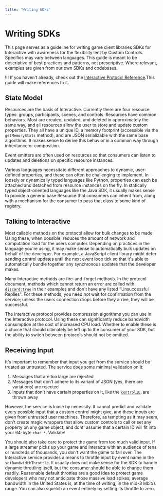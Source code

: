 ```yaml
---
title: 'Writing SDks'
---
```


# Writing SDKs
This page serves as a guideline for writing game client libraries SDKs for Interactive with awareness for the flexibility lent by Custom Controls. Specifics may vary between languages. This guide is meant to be descriptive of best practices and patterns, not prescriptive. Where relevant, examples are given from our own SDKs and codebases.

!!!  If you haven't already, check out the [Interactive Protocol Reference](/guides/mixplay/protocol/specification).This guide will make references to it.


## State Model

Resources are the basis of Interactive. Currently there are four resource types: groups, participants, scenes, and controls. Resources have common behaviors. Most are created, updated, and deleted in approximately the same way, and all resources allow the user to store and update custom properties. They all have a unique ID, a memory footprint (accessible via the `getMemoryStats` method), and are JSON serializable with the same base algorithms. It makes sense to derive this behavior in a common way through inheritance or composition.

Event emitters are often used on resources so that consumers can listen to updates and deletions on specific resource instances.

Various languages necessitate different approaches to dynamic, user-defined properties, and these can often be challenging to implement. In loosely or dynamically typed languages like Python, properties can each be attached and detached from resource instances on the fly. In statically typed object-oriented languages like the Java SDK, it usually makes sense to provide a generic base Resource that consumers can inherit from, along with a mechanism for the consumer to pass that class to some kind of registry.

## Talking to Interactive

Most callable methods on the protocol allow for bulk changes to be made. Using these, when possible, reduces the amount of network and computation load for the users computer. Depending on practices in the language you're using, it may make sense to automatically bulk updates on behalf of the developer. For example, a JavaScript client library might defer sending control updates until the next event loop tick so that it's able to automatically bundle together any synchronous updates that the developer makes.

Many Interactive methods are fire-and-forget methods. In the protocol document, methods which cannot return an error are called with [`discard:true`](/guides/mixplay/protocol/specification) in their examples and don't have any listed "Unsuccessful Replies". For these methods, you need not wait for confirmation from the service; unless the users connection drops before they arrive, they will be successful.

The Interactive protocol provides compression algorithms you can use in the Interactive protocol. Using these can significantly reduce bandwidth consumption at the cost of increased CPU load. Whether to enable these is a choice that should ultimately be left up to the consumer of your SDK, but the ability to switch between protocols should not be omitted.

## Receiving Input

It's important to remember that input you get from the service should be treated as untrusted. The service does some minimal validation on it:

1. Messages that are too large are rejected
1. Messages that don't adhere to its variant of JSON (yes, there are variations) are rejected
1. Inputs that don't have certain properties on it, like the [`controlID`](https://seriot.ch/parsing_json.php), are thrown away

However, the service is loose by necessity. It cannot predict and validate every possible input that a custom control might give, and these inputs are given from untrusted user machines. Therefore, as tempting as it may seem, don't create magic wrappers that allow custom controls to call or set any property on any game object, and dont' assume that a certain ID will fit into your 64-byte `char *`. Validate!

You should also take care to protect the game from too much valid input. If a large streamer picks up your game and interacts with an audience of tens or hundreds of thousands, you don't want the game to fall over. The Interactive service provides a means to throttle input by event name in the `setBandwidthThrottle`. It usually does not make sense for the SDK to handle dynamic throttling itself, but the consumer should be able to change them readily. Reasonable default throttles are a good idea to protect game developers who may not anticipate those massive load spikes; average bandwidth in the United States is, at the time of writing, in the mid-3 Mbit/s range. You can also squelch an event entirely by setting its throttle to zero.
